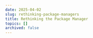 ```yaml
---
date: 2025-04-02
slug: rethinking-package-managers
title: Rethinking the Package Manager
topics: []
archived: false
---
```

